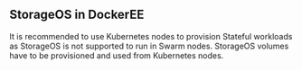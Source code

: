## StorageOS in DockerEE

It is recommended to use Kubernetes nodes to provision Stateful workloads as
StorageOS is not supported to run in Swarm nodes. StorageOS volumes have to be
provisioned and used from Kubernetes nodes.
